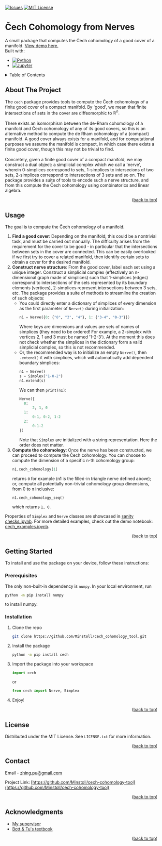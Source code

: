 <!-- Improved compatibility of back to top link: See: https://github.com/othneildrew/Best-README-Template/pull/73 -->
<a id="readme-top"></a>



<!-- PROJECT SHIELDS -->
<!--
*** I'm using markdown "reference style" links for readability.
*** Reference links are enclosed in brackets [ ] instead of parentheses ( ).
*** See the bottom of this document for the declaration of the reference variables
*** for contributors-url, forks-url, etc. This is an optional, concise syntax you may use.
*** https://www.markdownguide.org/basic-syntax/#reference-style-links
-->
[![Issues][issues-shield]][issues-url]
[![MIT License][license-shield]][license-url]
<!-- [![LinkedIn][linkedin-shield]][linkedin-url] -->



<!-- PROJECT LOGO -->
# Čech Cohomology from Nerves
A small package that computes the Čech cohomology of a good cover of a manifold. <a href="https://github.com/Minstoll/cech-cohomology-tool/blob/main/cech_examples.ipynb">View demo here.</a><br />
Built with:
* [![Python][Python.org]][Python-url]
* [![Jupyter][Jupyter.org]][Jupyter-url]



<!-- TABLE OF CONTENTS -->
<details>
  <summary>Table of Contents</summary>
  <ol>
    <li><a href="#about-the-project">About The Project</a></li>
    <li><a href="#usage">Usage</a></li>
    <li>
      <a href="#getting-started">Getting Started</a>
      <ul>
        <li><a href="#prerequisites">Prerequisites</a></li>
        <li><a href="#installation">Installation</a></li>
      </ul>
    </li>
    <li><a href="#license">License</a></li>
    <li><a href="#contact">Contact</a></li>
    <li><a href="#acknowledgments">Acknowledgments</a></li>
  </ol>
</details>



<!-- ABOUT THE PROJECT -->
## About The Project
The `cech` package provides tools to compute the Čech cohomology of a finite good cover of a compact manifold. By 'good', we mean that finite intersections of sets in the cover are diffeomorphic to $\mathbb{R}^n.$ <br />
<br />
There exists an isomorphism between the de-Rham cohomology of a manifold and Čech cohomology of any of its good covers, so this is an alternative method to compute the de Rham cohomology of a (compact) manifold.
A good cover always exists for a manifold, and for computational purposes we assume the manifold is compact, in which case there exists a finite good cover, though this may not be trivial to find.<br />
<br />
Concretely, given a finite good cover of a compact manifold, we may construct a dual object: a simplicial complex which we call a 'nerve', wherein 0-simplices correspond to sets, 1-simplices to intersecions of two sets,
2-simplices correspond to intersections of 3 sets and so on. The package provides a suite of tools to encode such a nerve structure, and from this compute the Čech cohomology using combinatorics and linear algebra.

<p align="right">(<a href="#readme-top">back to top</a>)</p>


<!-- USAGE EXAMPLES -->
## Usage
The goal is to compute the Čech cohomology of a manifold.
1. <b>Find a good cover</b>: Depending on the manifold, this could be a nontrivial task, and must be carried out manually. The difficulty arises from the requirement for the cover to be good - in particular
that the intersections between sets in the cover are connected. This can be easily overlooked if we first try to cover a related manifold, then identify certain sets to obtain a cover for the desired manifold.
2. <b>Construct nerve structure</b>: From the good cover, label each set using a unique integer. Construct a simplicial complex (effectively an n-dimensional graph made of simplices) such that 1-simplices (edges) correspond to intersections of the sets represented by its boundary elements (vertices), 2-simplices represent intersections between 3 sets, etc. The package provides a suite of methods to streamline the creation of such objects:
   - You could directly enter a dictionary of simplices of every dimension as the first parameter of `Nerve()` during initialization:
     ```py
     n1 = Nerve({0: {"0", "3", "4"}, 1: {"3-4", "0-3"}})
     ```
     Where keys are dimensions and values are sets of names of simplices (they need to be ordered! For example, a 2-simplex with vertices 2, 1 and 3 must be named '1-2-3'). At the moment this does not check whether the simplices in the dictionary form a valid simplicial complex, so this is not recommended.
   - Or, the recommended way is to initialize an empty `Nerve()`, then `.extend()` it with simplices, which will automatically add dependent boundary simplices:
     ```py
     n1 = Nerve()
     s = Simplex("1-0-2")
     n1.extend(s)
     ```
     We can then `print(n1)`:
     ```py
     Nerve({
       0:
           2, 1, 0
       1:
           0-1, 0-2, 1-2
       2:
           0-1-2
     })
     ```
     Note that `Simplex` are initialized with a string representation. Here the order does not matter.
3. <b>Compute the cohomology</b>: Once the nerve has been constructed, we can proceed to compute the Čech cohomology. You can choose to compute the dimension of a specific n-th cohomology group:
   ```py
   n1.cech_cohomology(1)
   ```
   returns `0` for example (n1 is the filled-in triangle nerve defined above); or, compute all potentially non-trivial cohomology group dimensions, from 0 to n inclusive:
   ```py
   n1.cech_cohomology_seq()
   ```
   which returns `1, 0`.
  
Properties of `Simplex` and `Nerve` classes are showcased in <a href="https://github.com/Minstoll/cech-cohomology-tool/blob/main/sanity checks.ipynb">sanity checks.ipynb</a>. For more detailed examples, 
check out the demo notebook: <a href="https://github.com/Minstoll/cech-cohomology-tool/blob/main/cech_examples.ipynb">cech_examples.ipynb</a>.

<p align="right">(<a href="#readme-top">back to top</a>)</p>

<!-- GETTING STARTED -->
## Getting Started

To install and use the package on your device, follow these instructions:

### Prerequisites

The only non-built-in dependency is `numpy`. In your local environment, run
  ```sh
  python -m pip install numpy
  ```
to install numpy.

### Installation
1. Clone the repo
   ```sh
   git clone https://github.com/Minstoll/cech_cohomology_tool.git
   ```
2. Install the package
   ```sh
   python -m pip install cech
   ```
3. Import the package into your workspace
   ```py
   import cech
   ```
   or
   ```py
   from cech import Nerve, Simplex
   ```
4. Enjoy!
   

<p align="right">(<a href="#readme-top">back to top</a>)</p>




<!-- LICENSE -->
## License

Distributed under the MIT License. See `LICENSE.txt` for more information.

<p align="right">(<a href="#readme-top">back to top</a>)</p>



<!-- CONTACT -->
## Contact

Email - zhing.pu@gmail.com

Project Link: [https://github.com/Minstoll/cech-cohomology-tool](https://github.com/Minstoll/cech-cohomology-tool)

<p align="right">(<a href="#readme-top">back to top</a>)</p>



<!-- ACKNOWLEDGMENTS -->
## Acknowledgments

* [My supervisor](https://sites.google.com/view/yuhansun)
* [Bott & Tu's textbook](https://books.google.co.uk/books/about/Differential_Forms_in_Algebraic_Topology.html?id=COuPBAAAQBAJ&redir_esc=y)

<p align="right">(<a href="#readme-top">back to top</a>)</p>



<!-- MARKDOWN LINKS & IMAGES -->
<!-- https://www.markdownguide.org/basic-syntax/#reference-style-links -->
[issues-shield]: https://img.shields.io/github/issues/Minstoll/cech-cohomology-tool.svg?style=for-the-badge
[issues-url]: https://github.com/Minstoll/cech-cohomology-tool/issues
[license-shield]: https://img.shields.io/github/license/Minstoll/cech-cohomology-tool?style=for-the-badge
[license-url]: https://github.com/Minstoll/cech-cohomology-tool/blob/master/LICENSE
<!-- [linkedin-shield]: https://img.shields.io/badge/-LinkedIn-black.svg?style=for-the-badge&logo=linkedin&colorB=555 -->
<!-- [linkedin-url]: https://linkedin.com/in/ -->

[Python.org]: https://img.shields.io/badge/Python-123456?style=for-the-badge&logo=python&logoColor=white
[Python-url]: https://jquery.com 
[Jupyter.org]: https://img.shields.io/badge/Jupyter-4A4A55?style=for-the-badge&logo=jupyter&logoColor=orange
[Jupyter-url]: https://jquery.com 


